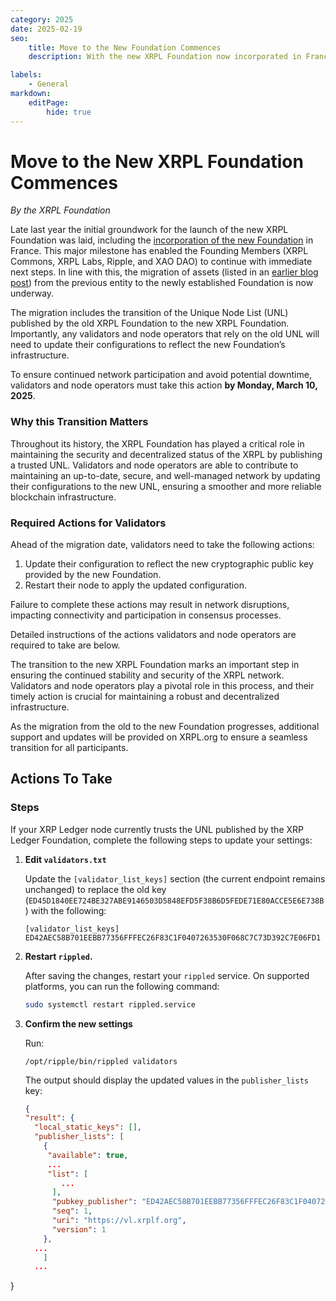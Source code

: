 ```yaml
---
category: 2025
date: 2025-02-19
seo:
    title: Move to the New Foundation Commences
    description: With the new XRPL Foundation now incorporated in France, the Founding Members are migrating assets from the previous entity. Learn about the Unique Node List (UNL) transition and necessary actions for community members.

labels:
    - General
markdown:
    editPage:
        hide: true
---
```

# Move to the New XRPL Foundation Commences

_By the XRPL Foundation_

Late last year the initial groundwork for the launch of the new XRPL Foundation was laid, including the [incorporation of the new Foundation](../2024/a-new-era-for-the-xrp-ledger.md) in France. This major milestone has enabled the Founding Members (XRPL Commons, XRPL Labs, Ripple, and XAO DAO) to continue with immediate next steps. In line with this, the migration of assets (listed in an [earlier blog post](../2024/a-new-era-for-the-xrp-ledger.md)) from the previous entity to the newly established Foundation is now underway.

The migration includes the transition of the Unique Node List (UNL) published by the old XRPL Foundation to the new XRPL Foundation. Importantly, any validators and node operators that rely on the old UNL will need to update their configurations to reflect the new Foundation’s infrastructure.

To ensure continued network participation and avoid potential downtime, validators and node operators must take this action **by Monday, March 10, 2025**.

### Why this Transition Matters

Throughout its history, the XRPL Foundation has played a critical role in maintaining the security and decentralized status of the XRPL by publishing a trusted UNL. Validators and node operators are able to contribute to maintaining an up-to-date, secure, and well-managed network by updating their configurations to the new UNL, ensuring a smoother and more reliable blockchain infrastructure.

### Required Actions for Validators

Ahead of the migration date, validators need to take the following actions:

1. Update their configuration to reflect the new cryptographic public key provided by the new Foundation.
2. Restart their node to apply the updated configuration.

Failure to complete these actions may result in network disruptions, impacting connectivity and participation in consensus processes. 

Detailed instructions of the actions validators and node operators are required to take are below.

The transition to the new XRPL Foundation marks an important step in ensuring the continued stability and security of the XRPL network. Validators and node operators play a pivotal role in this process, and their timely action is crucial for maintaining a robust and decentralized infrastructure. 

As the migration from the old to the new Foundation progresses, additional support and updates will be provided on XRPL.org to ensure a seamless transition for all participants.


## Actions To Take

### Steps

If your XRP Ledger node currently trusts the UNL published by the XRP Ledger Foundation, complete the following steps to update your settings:

1. **Edit `validators.txt`**

    Update the `[validator_list_keys]` section (the current endpoint remains unchanged) to replace the old key (`ED45D1840EE724BE327ABE9146503D5848EFD5F38B6D5FEDE71E80ACCE5E6E738B`) with the following:

    ```
    [validator_list_keys]
    ED42AEC58B701EEBB77356FFFEC26F83C1F0407263530F068C7C73D392C7E06FD1
    ```

2. **Restart `rippled`.**
  
    After saving the changes, restart your `rippled` service. On supported platforms, you can run the following command:
    
    ```sh
    sudo systemctl restart rippled.service
    ```

3. **Confirm the new settings**

    Run:

    ```
    /opt/ripple/bin/rippled validators
    ```

    The output should display the updated values in the `publisher_lists` key:

    ```json
    {
    "result": {
      "local_static_keys": [],
      "publisher_lists": [
        {
         "available": true,
         ...
         "list": [
            ...
          ],
          "pubkey_publisher": "ED42AEC58B701EEBB77356FFFEC26F83C1F0407263530F068C7C73D392C7E06FD1",
          "seq": 1,
          "uri": "https://vl.xrplf.org",
          "version": 1
        },
	  ...
        ]
      ...
  }
  ```